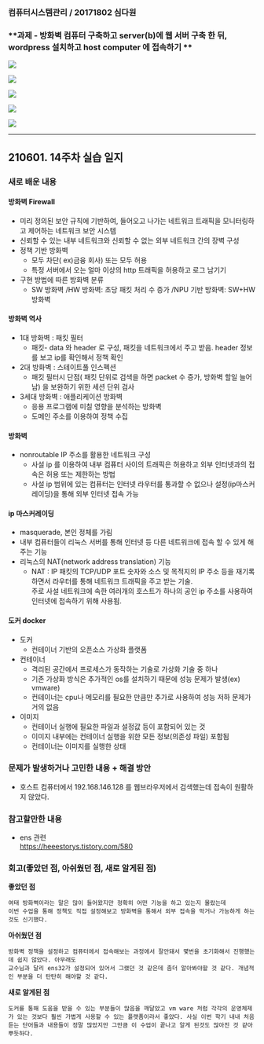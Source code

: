 ### 컴퓨터시스템관리 / 20171802 심다원

###  **과제 - 방화벽 컴퓨터 구축하고 server(b)에 웹 서버 구축 한 뒤, wordpress 설치하고 host computer 에 접속하기 **  ###   
   <img src="https://user-images.githubusercontent.com/79961001/120912323-12bc7980-c6c9-11eb-8441-73642671b907.png"></img><br/>              

   <img src="https://user-images.githubusercontent.com/79961001/120912325-13551000-c6c9-11eb-8cb0-6f68df6c0ace.png"></img><br/>              

   <img src="https://user-images.githubusercontent.com/79961001/120912326-14863d00-c6c9-11eb-9990-287645148d38.png"></img><br/>              

   <img src="https://user-images.githubusercontent.com/79961001/120912328-15b76a00-c6c9-11eb-9c8b-8e19fb6d56ba.png"></img><br/>              

   <img src="https://user-images.githubusercontent.com/79961001/120912348-38e21980-c6c9-11eb-8d51-6e57f098ca43.png"></img><br/>              

     
---   

## 210601. 14주차 실습 일지


### **새로 배운 내용** ###
  
  #### 방화벽 Firewall ####  
  
   + 미리 정의된 보안 규칙에 기반하여, 들어오고 나가는 네트워크 트래픽을 모니터링하고 제어하는 네트워크 보안 시스템        
   + 신뢰할 수 있는 내부 네트워크와 신뢰할 수 없는 외부 네트워크 간의 장벽 구성        
   + 정책 기반 방화벽              
      + 모두 차단( ex)금융 회사) 또는 모두 허용                       
      + 특정 서버에서 오는 얼마 이상의 http 트래픽을 허용하고 로그 남기기                  
   + 구현 방법에 따른 방화벽 분류                                    
      + SW 방화벽 /HW 방화벽: 초당 패킷 처리 수 증가 /NPU 기반 방화벽: SW+HW 방화벽             

#### 방화벽 역사 ####    

  + 1대 방화벽 : 패킷 필터               
    + 패킷- data 와 header 로 구성, 패킷을 네트워크에서 주고 받음. header 정보를 보고 ip를 확인해서 정책 확인      
  + 2대 방화벽 : 스테이트풀 인스펙션            
      + 패킷 필터시 단점( 패킷 단위로 검색을 하면 packet 수 증가, 방화벽 할일 늘어남) 을 보완하기 위한 세션 단위 검사          
  + 3세대 방화벽 : 애플리케이션 방화벽            
      + 응용 프로그램에 미칠 영향을 분석하는 방화벽            
      + 도메인 주소를 이용하여 정책 수집               
     
#### 방화벽  ####     
  + nonroutable IP 주소를 활용한 네트워크 구성                   
    + 사설 ip 를 이용하여 내부 컴퓨터 사이의 트래픽은 허용하고 외부 인터넷과의 접속은 허용 또는 제한하는 방법                  
    + 사설 ip 범위에 있는 컴퓨터는 인터넷 라우터를 통과할 수 없으나 설정(ip마스커레이딩)을 통해 외부 인터넷 접속 가능     
 
   
#### ip 마스커레이딩 ####         
  + masquerade, 본인 정체를 가림          
  + 내부 컴퓨터들이 리눅스 서버를 통해 인터넷 등 다른 네트워크에 접속 할 수 있게 해주는 기능                           
  + 리눅스의 NAT(network address translation) 기능              
    + NAT : IP 패킷의 TCP/UDP 포트 숫자와 소스 및 목적지의 IP 주소 등을 재기록 하면서 라우터를 통해 네트워크 트래픽을 주고 받는 기술.    
            주로 사설 네트워크에 속한 여러개의 호스트가 하나의 공인 ip 주소를 사용하여 인터넷에 접속하기 위해 사용됨.         
            
    
#### 도커 docker ####         
  + 도커              
      + 컨테이너 기반의 오픈소스 가상화 플랫폼                                
  + 컨테이너                  
    + 격리된 공간에서 프로세스가 동작하는 기술로 가상화 기술 중 하나      
    + 기존 가상화 방식은 추가적인 os를 설치하기 때문에 성능 문제가 발생(ex) vmware)       
    + 컨테이너는 cpu나 메모리를 필요한 만큼만 추가로 사용하여 성능 저하 문제가 거의 없음              
  + 이미지       
    + 컨테이너 실행에 필요한 파일과 설정값 등이 포함되어 있는 것      
    + 이미지 내부에는 컨테이너 실행을 위한 모든 정보(의존성 파일) 포함됨    
    + 컨테이너는 이미지를 실행한 상태                   


### **문제가 발생하거나 고민한 내용 + 해결 방안** ###

  
  + 호스트 컴퓨터에서 192.168.146.128 를 웹브라우저에서 검색했는데 접속이 원활하지 않았다.                       
 


### **참고할만한 내용** ###     
  + ens 관련      
    https://heeestorys.tistory.com/580 
      
  
### **회고(좋았던 점, 아쉬웠던 점, 새로 알게된 점)**

**좋았던 점**   
```
여태 방화벽이라는 말은 많이 들어왔지만 정확히 어떤 기능을 하고 있는지 몰랐는데      
이번 수업을 통해 정책도 직접 설정해보고 방화벽을 통해서 외부 접속을 막거나 가능하게 하는 것도 신기했다.    
```
**아쉬웠던 점**      
```
방화벽 정책을 설정하고 컴퓨터에서 접속해보는 과정에서 잘안돼서 몇번을 초기화해서 진행했는데 쉽지 않았다. 아무래도 
교수님과 달리 ens32가 설정되어 있어서 그랬던 것 같은데 좀더 알아봐야할 것 같다. 개념적인 부분을 더 탄탄히 해야할 것 같다.
```

**새로 알게된 점**   
```
도커를 통해 도움을 받을 수 있는 부분들이 많음을 깨달았고 vm ware 처럼 각각의 운영체제가 있는 것보다 훨씬 가볍게 사용할 수 있는 플랫폼이라서 좋았다. 사실 이번 학기 내내 처음 듣는 단어들과 내용들이 정말 많았지만 그만큼 이 수업이 끝나고 알게 된것도 많아진 것 같아 뿌듯하다.  
```
